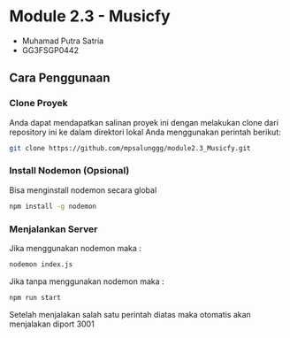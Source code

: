 # Module 2.3 - Musicfy

- Muhamad Putra Satria
- GG3FSGP0442

## Cara Penggunaan

### Clone Proyek

Anda dapat mendapatkan salinan proyek ini dengan melakukan clone dari repository ini ke dalam direktori lokal Anda menggunakan perintah berikut:

```bash
git clone https://github.com/mpsalunggg/module2.3_Musicfy.git
```

### Install Nodemon (Opsional)

Bisa menginstall nodemon secara global

```bash
npm install -g nodemon
```

### Menjalankan Server

Jika menggunakan nodemon maka :

```bash
nodemon index.js
```

Jika tanpa menggunakan nodemon maka :

```bash
npm run start
```
Setelah menjalakan salah satu perintah diatas maka otomatis akan menjalakan diport 3001

